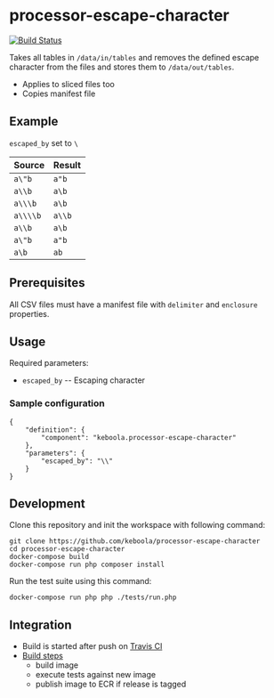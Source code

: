 # processor-escape-character

[![Build Status](https://travis-ci.org/keboola/processor-escape-character.svg?branch=master)](https://travis-ci.org/keboola/processor-escape-character)

Takes all tables in `/data/in/tables` and removes the defined escape character from the files and stores them to `/data/out/tables`.

 - Applies to sliced files too
 - Copies manifest file

## Example

`escaped_by` set to `\` 

| Source  | Result |
| ------------- | ------------- |
| `a\"b` | `a"b` |
| `a\\b` | `a\b` |
| `a\\\b` | `a\b` |
| `a\\\\b` | `a\\b` |
| `a\\b` | `a\b` |
| `a\"b` | `a"b` |
| `a\b` | `ab` |

## Prerequisites

All CSV files must have a manifest file with `delimiter` and `enclosure` properties.

## Usage

Required parameters:

- `escaped_by` -- Escaping character 

### Sample configuration

```
{  
    "definition": {
        "component": "keboola.processor-escape-character"
    },
    "parameters": {
        "escaped_by": "\\"
    }    
}
```

## Development
 
Clone this repository and init the workspace with following command:

```
git clone https://github.com/keboola/processor-escape-character
cd processor-escape-character
docker-compose build
docker-compose run php composer install
```

Run the test suite using this command:

```
docker-compose run php php ./tests/run.php
```
 
## Integration
 - Build is started after push on [Travis CI](https://travis-ci.org/keboola/processor-escape-character)
 - [Build steps](https://github.com/keboola/processor-escape-character/blob/master/.travis.yml)
   - build image
   - execute tests against new image
   - publish image to ECR if release is tagged



